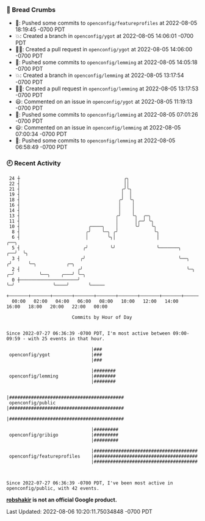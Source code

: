 ### 🍞 Bread Crumbs

 * 🚢: Pushed some commits to `openconfig/featureprofiles` at 2022-08-05 18:19:45 -0700 PDT
 * 💥: Created a branch in `openconfig/ygot` at 2022-08-05 14:06:01 -0700 PDT
 * ✍🏼: Created a pull request in `openconfig/ygot` at 2022-08-05 14:06:00 -0700 PDT
 * 🚢: Pushed some commits to `openconfig/lemming` at 2022-08-05 14:05:18 -0700 PDT
 * 💥: Created a branch in `openconfig/lemming` at 2022-08-05 13:17:54 -0700 PDT
 * ✍🏼: Created a pull request in `openconfig/lemming` at 2022-08-05 13:17:53 -0700 PDT
 * 😃: Commented on an issue in `openconfig/ygot` at 2022-08-05 11:19:13 -0700 PDT
 * 🚢: Pushed some commits to `openconfig/lemming` at 2022-08-05 07:01:26 -0700 PDT
 * 😃: Commented on an issue in `openconfig/lemming` at 2022-08-05 07:00:34 -0700 PDT
 * 🚢: Pushed some commits to `openconfig/lemming` at 2022-08-05 06:58:49 -0700 PDT

### 🕘 Recent Activity
```
 24 ┼                                      ╭╮
 22 ┤                                      ││
 21 ┤                                     ╭╯╰╮
 19 ┤                                     │  │
 18 ┤                                    ╭╯  ╰╮
 16 ┤                                    │    │
 14 ┤                                    │    │
 13 ┤                                   ╭╯    ╰╮  ╭─╮
 11 ┤                                   │      │╭─╯ ╰╮
 10 ┤                         ╭────╮    │      ╰╯    ╰╮
  8 ┤                        ╭╯    ╰─╮ ╭╯             ╰╮
  6 ┤                        │       ╰╮│               │                    ╭──╮
  5 ┤                       ╭╯        ╰╯               ╰───────╮         ╭──╯  ╰╮
  3 ┤                      ╭╯                                  ╰──╮     ╭╯      ╰─╮           ╭─╮
  2 ┤                     ╭╯                                      ╰─╮ ╭─╯         ╰──╮    ╭───╯ ╰─╮
  0 ┼─────────────────────╯                                         ╰─╯              ╰────╯       ╰─────
    +───────+───────+───────+───────+───────+───────+───────+───────+───────+───────+───────+───────+────
  00:00   02:00   04:00   06:00   08:00   10:00   12:00   14:00   16:00   18:00   20:00   22:00   00:00   

						Commits by Hour of Day


Since 2022-07-27 06:36:39 -0700 PDT, I'm most active between 09:00-09:59 - with 25 events in that hour.

```



```
                               |###
 openconfig/ygot               |###
                               |###

                               |########
 openconfig/lemming            |########
                               |########

                               |##########################################
 openconfig/public             |##########################################
                               |##########################################

                               |#########
 openconfig/gribigo            |#########
                               |#########

                               |######################################
 openconfig/featureprofiles    |######################################
                               |######################################



Since 2022-07-27 06:36:39 -0700 PDT, I've been most active in openconfig/public, with 42 events.

```
**[robshakir](mailto:robjs@google.com) is not an official Google product.**  


Last Updated: 2022-08-06 10:20:11.75034848 -0700 PDT
